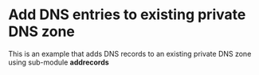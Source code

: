 # Add DNS entries to existing private DNS zone

This is an example that adds DNS records to an existing private DNS zone using sub-module **addrecords**
